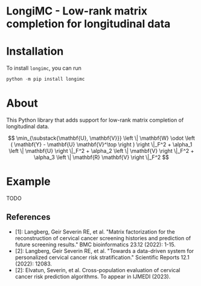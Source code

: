 # LongiMC - Low-rank matrix completion for longitudinal data

# Installation

To install `longimc`, you can run

```python
python -m pip install longimc
```

# About

This Python library that adds support for low-rank matrix completion of longitudinal data. 

$$
\min_{\substack{\mathbf{U}, \mathbf{V}}}  \left \| \mathbf{W} \odot \left ( \mathbf{Y} - \mathbf{U} \mathbf{V}^\top \right ) \right \|_F^2 + \alpha_1 \left \| \mathbf{U} \right \|_F^2 + \alpha_2 \left \| \mathbf{V} \right \|_F^2 + \alpha_3 \left \| \mathbf{R} \mathbf{V} \right \|_F^2 
$$

# Example

TODO


References
----------

* [1]: Langberg, Geir Severin RE, et al. "Matrix factorization for the reconstruction of cervical cancer screening histories and prediction of future screening results." BMC bioinformatics 23.12 (2022): 1-15.
* [2]: Langberg, Geir Severin RE, et al. "Towards a data-driven system for personalized cervical cancer risk stratification." Scientific Reports 12.1 (2022): 12083.
* [2]: Elvatun, Severin, et al. Cross-population evaluation of cervical cancer risk prediction algorithms. To appear in IJMEDI (2023).
